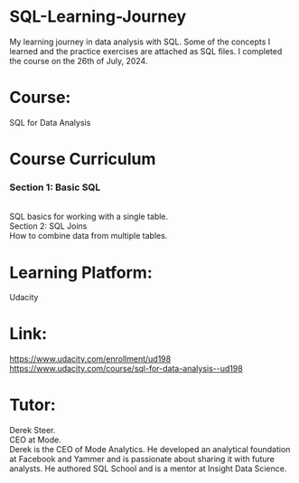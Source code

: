 # SQL-Learning-Journey
My learning journey in data analysis with SQL.
Some of the concepts I learned and the practice exercises are attached as SQL files.
I completed the course on the 26th of July, 2024.
# Course:
SQL for Data Analysis
# Course Curriculum
### Section 1: Basic SQL
<br/>SQL basics for working with a single table.
<br/>Section 2: SQL Joins
<br/>How to combine data from multiple tables.

# Learning Platform: 
Udacity
# Link:
https://www.udacity.com/enrollment/ud198
https://www.udacity.com/course/sql-for-data-analysis--ud198
# Tutor: 
Derek Steer.
<br/> CEO at Mode.
<br/>Derek is the CEO of Mode Analytics. He developed an analytical 
foundation at Facebook and Yammer and is passionate about sharing 
it with future analysts. He authored SQL School and is a mentor at Insight Data Science.
